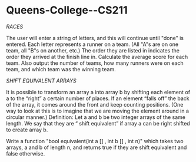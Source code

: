 # Queens-College--CS211

*RACES*

The user will enter a string of letters, and this will continue until "done" is entered.
Each letter represents a runner on a team. (All "A"s are on one team, all "B"s on another, etc.)
The order they are listed in indicates the order they arrived at the finish line in.
Calculate the average score for each team. Also output the number of teams, how many runners were on each team, and which team 
was the winning team.

*SHIFT EQUIVALENT ARRAYS*

It is possible to transform an array a into array b
by shifting
each element of a to
the “right” 
a certain number of places. If an element “falls off” the back of the array, it comes around the front and 
keep counting positions. 
(One way to look at this is to imagine that we are moving the element around in a circular manner.)
Definition: Let a and b be two integer arrays of the same length. We say that they are “
shift 
equivalent”
if 
array a can be right shifted to create array b. 

Write a function
"bool equivalent(int a
[]
, int b
[]
, int n)"
which takes two arrays, a and b 
of length n,
and returns 
true
if they are shift equivalent and 
false
otherwise.

